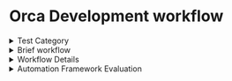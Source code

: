 # Orca Development workflow

<details>
<summary>Test Category</summary>

<p>

- [What is unit test](https://en.wikipedia.org/wiki/Unit_testing)

> Unit tests are typically automated tests written and run by software developers to ensure that a section of an application (known as the "unit") meets its design and behaves as intended.To isolate issues that may arise, each test case should be tested independently. 

- [What is functional test](https://en.wikipedia.org/wiki/Functional_testing)

> Functional testing is a quality assurance (QA) process and a type of black-box testing that bases its test cases on the specifications of the software component under test. Functions are tested by feeding them input and examining the output, and internal program structure is rarely considered (unlike white-box testing).

- [What is integration test](https://en.wikipedia.org/wiki/Integration_testing)

> Integration testing is conducted to evaluate the compliance of a system or component with specified functional requirements.It occurs after unit testing and before system testing.

- [What is system test](https://en.wikipedia.org/wiki/System_testing)

> System testing is testing conducted on a complete integrated system to evaluate the system's compliance with its specified requirements.System testing takes, as its input, all of the integrated components that have passed integration testing. 

- [What is regression test](https://en.wikipedia.org/wiki/Regression_testing)

> Regression testing (rarely, non-regression testing) is re-running functional and non-functional tests to ensure that previously developed and tested software still performs after a change. If not, that would be called a regression.

- [What is acceptance testing](https://en.wikipedia.org/wiki/Acceptance_testing)

> Acceptance testing is also known as user acceptance testing (UAT), end-user testing,formal testing with respect to user needs, requirements, and business processes conducted to determine whether a system satisfies the acceptance criteria[1] and to enable the user, customers or other authorized entity to determine whether to accept the system.
>> [1]Acceptance criteria are the criteria that a system or component must satisfy in order to be accepted by a user, customer, or other authorized entity.

- [What is a Test Pyramid?](https://automationstepbystep.com/2020/05/02/what-is-a-test-pyramid/)

>Test Pyramid is a model for organizing tests in a way to make the process of testing faster, efficient and cost-effective.

![Test Pyramid Model](https://i0.wp.com/www.agilecoachjournal.com/wp-content/uploads/2014/01/AgileTestingPyramid2.jpg?zoom=2&resize=527%2C321&ssl=1)

![Test Pyramid Model](https://i2.wp.com/automationstepbystep.com/mobufoc/2020/04/TestPyramid1.png?resize=768%2C570&ssl=1)

</p>

</details>

<details>
<summary>Brief workflow</summary>

<p>

#### Workflow from dev to production


```mermaid
graph TD;
    DEV--Unit test-->Integration;
    Integration--Functional and system test-->STG;
    STG--Regression test-->Production;
```

</p>

</details>


<details><summary>Workflow Details</summary>

<p>

#### Activities

    Dev───────────────────────────────────────────────────────────────────────────────────────────────────── 
    │                                                                                                      ▲ 
    ├── Requirment (PM)                                                                                    │
    │       └── Define the requirements from client                                                        │
    │                                                                                                      │
    ├── Acceptance criteria for each Jira (PM & QA)                                                        │ 
    │       └── PM and QA define the acceptance criteria depends on the requirments                        │ 
    │                                                                                                      │ 
    ├── Test plan and Test case (QA)                                                                       │
    │       └── QA prepare the test plan and test cases depends on the acceptance criteria                 │
    │                                                                                                      │
    ├── Unit Test (DEV)                                                                                    │ 
    │                                                                                                      │
    ├── Cypress basic coverage component level (QA)                                                        ▲
    │                                                                                                      │
    Integration ──────────────────────────────── Bug & Improvment ────────────────────────────────────────>│
    │                                                                                                      │ 
    ├── Build automation tests from test plan (subtask for each Jira) (QA)                                 │
    │       └── QA work on the automation script from the test cases defined from test plan                │ 
    │                                                                                                      │ 
    ├── Manual tests from test plan (subtask for each Jira) (QA)                                           │ 
    │       └── QA work on the test plan which the tests are not suitable for the automation tests         │ 
    │                                                                                                      │ 
    ├── Build CI (DEV & QA)                                                                                │ 
    │       └── Build CI to run the tests in integration env.                                              ▲
    │                                                                                                      │ 
    STG ─────────────────────────────────────── Bug & Improvment ─────────────────────────────────────────>│
    │                                                                                                      │
    ├── Build automation regression test (QA)                                                              │
    │       └── Build automation regression test for STG env                                               │
    │                                                                                                      │
    ├── Build CI (DEV & QA)                                                                                │
    │       └── Build CI to run the tests in STG env.                                                      │ 
    │                                                                                                      ▲
    │                                                                                                      │ 
    Production ──────────────────────────────── Bug & Improvment ─────────────────────────────────────────>│
    │                                                                                                      │ 
    ├── UAT (all the users)                                                                                │
    │       └── The users should check we meet the acceptance criteria.                                    ▲ 
    │                                                                                                      │
    └─────────────────── Users are satisfied we continue with new features ───────────────────────────────>│
   

</p>

</details>

<details><summary>Automation Framework Evaluation</summary>

<p>

#### Cypress

>Cypress Framework is an open-source automation tool for web app testing. Cypress supports JavaScript and is used for end-to-end testing. It also supports the Mocha test framework.

#### Playwright

>Playwright framework is an open-source, Nodejs based automation framework for end-to-end testing. It is developed and maintained by Microsoft. Its main goal is to run across the major browser engines – Chromium, Webkit, and Firefox.
>>It was forked from an earlier project called Puppeteer, but it is relatively different from it. The main difference being that Playwright was made specifically for end-to-end testing and was built for developers and testers. The team identified a gap in the ability to run automated end-to-end tests across multiple browsers.

#### Proposal
>Use Cypress for the component test, QA refactor the current tests, move the functional and system test to Integration enviroment test suite. QA should build the component test with Cypress in dev enviroment.

>Use Playwright for cross browser functional and system test in integration enviroment also the regression test in STG.

</p>

</details>


    
